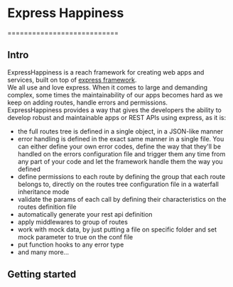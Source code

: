 <h1>Express Happiness</h1>
===========================

<h2>Intro</h2>
ExpressHappiness is a reach framework for creating web apps and services, built on top of 
<a href="http://expressjs.com/" target="_blank">express framework</a>.<br/>
We all use and love express. When it comes to large and demanding complex, some times the 
maintainability of our apps becomes hard as we keep on adding routes, handle errors and permissions.<br/>
ExpressHappiness provides a way that gives the developers the ability to develop robust and maintainable apps or REST APIs using express,
as it is:
<ul>
<li>the full routes tree is defined in a single object, in a JSON-like manner</li>
<li>error handling is defined in the exact same manner in a single file. You can either define your own error codes, define the way that they'll be handled on the errors configuration file
 and trigger them any time from any part of your code and let the framework handle them the way you defined</li> 
<li>define permissions to each route by defining the group that each route belongs to, directly on the routes tree configuration file in a waterfall inheritance mode</li>
<li>validate the params of each call by defining their characteristics on the routes definition file</li>
<li>automatically generate your rest api definition</li>
<li>apply middlewares to group of routes</li>
<li>work with mock data, by just putting a file on specific folder and set mock parameter to true on the conf file</li>
<li>put function hooks to any error type</li>
<li>and many more...</li>
</ul>

<h2>Getting started</h2>
